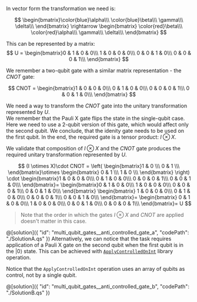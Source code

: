 
In vector form the transformation we need is:

$$
\begin{bmatrix}\color{blue}\alpha\\\ \color{blue}\beta\\\ \gamma\\\ \delta\\\ \end{bmatrix}
\rightarrow
\begin{bmatrix} \color{red}\beta\\\ \color{red}\alpha\\\ \gamma\\\ \delta\\\ \end{bmatrix}
$$

This can be represented by a matrix:
$$
U = \begin{bmatrix}0 & 1 & 0 & 0\\\ 1 & 0 & 0 & 0\\\ 0 & 0 & 1 & 0\\\ 0 & 0 & 0 & 1\\\ \end{bmatrix}
$$

We remember a two-qubit gate with a similar matrix representation - the $CNOT$ gate:

$$
CNOT = 
 \begin{bmatrix}1 & 0 & 0 & 0\\\ 0 & 1 & 0 & 0\\\ 0 & 0 & 0 & 1\\\ 0 & 0 & 1 & 0\\\ \end{bmatrix}
$$

We need a way to transform the $CNOT$ gate into the unitary transformation represented by $U$.   
We remember that the Pauli X gate flips the state in the single-qubit case. Here we need to use a 2-qubit version of this gate, which would affect only the second qubit. We conclude, that the idenity gate needs to be used on the first qubit. In the end, the required gate is a tensor product: $I \otimes X$.

We validate that composition of $I \otimes X$ and the $CNOT$ gate produces the required unitary transformation represented by $U$. 

$$
 (I \otimes X)\cdot CNOT =  
 \left(
\begin{bmatrix}1 & 0 \\\  0 & 1 \\\ \end{bmatrix}\otimes
\begin{bmatrix} 0 & 1 \\\ 1 & 0 \\\ \end{bmatrix}
\right) \cdot
\begin{bmatrix}1 & 0 & 0 & 0\\\ 0 & 1 & 0 & 0\\\ 0 & 0 & 0 & 1\\\ 0 & 0 & 1 & 0\\\ \end{bmatrix}=
\begin{bmatrix}0 & 1 & 0 & 0\\\ 1 & 0 & 0 & 0\\\ 0 & 0 & 0 & 1\\\ 0 & 0 & 1 & 0\\\ \end{bmatrix}
\begin{bmatrix} 1 & 0 & 0 & 0\\\ 0 & 1 & 0 & 0\\\ 0 & 0 & 0 & 1\\\ 0 & 0 & 1 & 0\\\ \end{bmatrix}=
\begin{bmatrix} 0 & 1 & 0 & 0\\\ 1 & 0 & 0 & 0\\\ 0 & 0 & 1 & 0\\\ 0 & 0 & 0 & 1\\\ \end{bmatrix}=
U
$$

> Note that the order in which the gates $I \otimes X$ and $CNOT$ are applied doesn't matter in this case.

@[solution]({
    "id": "multi_qubit_gates__anti_controlled_gate_a",
    "codePath": "./SolutionA.qs"
})
Alternatively, we can notice that the task requires application of a Pauli X gate on the second qubit when the first qubit is in the $|0\rangle$ state. This can be achieved with [`ApplyControlledOnInt`](https://learn.microsoft.com/en-us/qsharp/api/qsharp-lang/microsoft.quantum.canon/applycontrolledonint) library operation.

Notice that the `ApplyControlledOnInt` operation uses an array of qubits as control, not by a single qubit. 

@[solution]({
    "id": "multi_qubit_gates__anti_controlled_gate_b",
    "codePath": "./SolutionB.qs"
})
